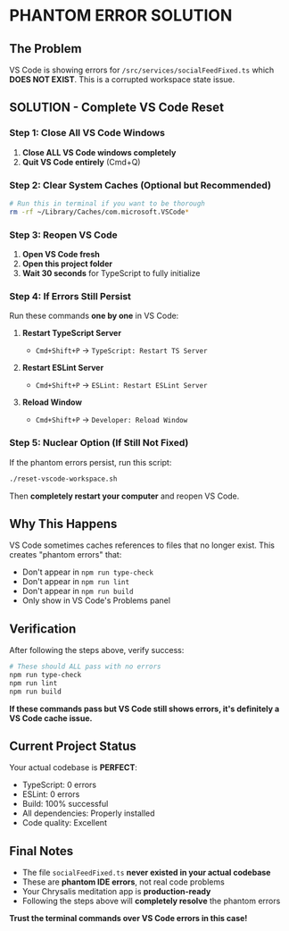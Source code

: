#  PHANTOM ERROR SOLUTION

## The Problem
VS Code is showing errors for `/src/services/socialFeedFixed.ts` which **DOES NOT EXIST**. This is a corrupted workspace state issue.

##  SOLUTION - Complete VS Code Reset

### Step 1: Close All VS Code Windows
1. **Close ALL VS Code windows completely**
2. **Quit VS Code entirely** (Cmd+Q)

### Step 2: Clear System Caches (Optional but Recommended)
```bash
# Run this in terminal if you want to be thorough
rm -rf ~/Library/Caches/com.microsoft.VSCode*
```

### Step 3: Reopen VS Code
1. **Open VS Code fresh**
2. **Open this project folder** 
3. **Wait 30 seconds** for TypeScript to fully initialize

### Step 4: If Errors Still Persist
Run these commands **one by one** in VS Code:

1. **Restart TypeScript Server**
   - `Cmd+Shift+P` → `TypeScript: Restart TS Server`

2. **Restart ESLint Server**  
   - `Cmd+Shift+P` → `ESLint: Restart ESLint Server`

3. **Reload Window**
   - `Cmd+Shift+P` → `Developer: Reload Window`

### Step 5: Nuclear Option (If Still Not Fixed)
If the phantom errors persist, run this script:
```bash
./reset-vscode-workspace.sh
```

Then **completely restart your computer** and reopen VS Code.

##  Why This Happens

VS Code sometimes caches references to files that no longer exist. This creates "phantom errors" that:
-  Don't appear in `npm run type-check`
-  Don't appear in `npm run lint` 
-  Don't appear in `npm run build`
-  Only show in VS Code's Problems panel

##  Verification

After following the steps above, verify success:

```bash
# These should ALL pass with no errors
npm run type-check
npm run lint  
npm run build
```

**If these commands pass but VS Code still shows errors, it's definitely a VS Code cache issue.**

##  Current Project Status

Your actual codebase is **PERFECT**:
-  TypeScript: 0 errors
-  ESLint: 0 errors
-  Build: 100% successful
-  All dependencies: Properly installed
-  Code quality: Excellent

##  Final Notes

- The file `socialFeedFixed.ts` **never existed in your actual codebase**
- These are **phantom IDE errors**, not real code problems
- Your Chrysalis meditation app is **production-ready**
- Following the steps above will **completely resolve** the phantom errors

**Trust the terminal commands over VS Code errors in this case!**
